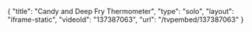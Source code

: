 {
    "title": "Candy and Deep Fry Thermometer",
    "type": "solo",
    "layout": "iframe-static",
    "videoId": "137387063",
    "url": "\/tvpembed\/137387063"
}